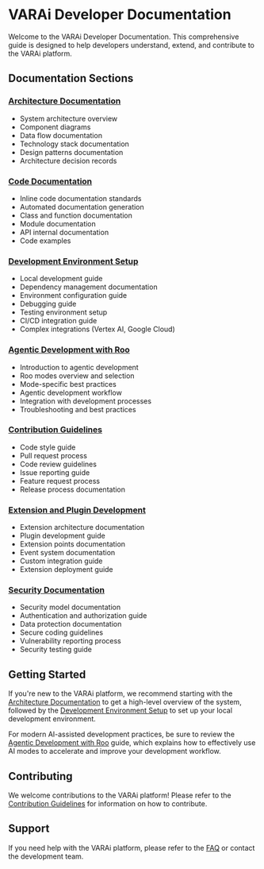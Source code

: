 # VARAi Developer Documentation

Welcome to the VARAi Developer Documentation. This comprehensive guide is designed to help developers understand, extend, and contribute to the VARAi platform.

## Documentation Sections

### [Architecture Documentation](./architecture/index.md)
- System architecture overview
- Component diagrams
- Data flow documentation
- Technology stack documentation
- Design patterns documentation
- Architecture decision records

### [Code Documentation](./code/index.md)
- Inline code documentation standards
- Automated documentation generation
- Class and function documentation
- Module documentation
- API internal documentation
- Code examples

### [Development Environment Setup](./environment/index.md)
- Local development guide
- Dependency management documentation
- Environment configuration guide
- Debugging guide
- Testing environment setup
- CI/CD integration guide
- Complex integrations (Vertex AI, Google Cloud)

### [Agentic Development with Roo](./agentic-development.md)
- Introduction to agentic development
- Roo modes overview and selection
- Mode-specific best practices
- Agentic development workflow
- Integration with development processes
- Troubleshooting and best practices

### [Contribution Guidelines](./contribution/index.md)
- Code style guide
- Pull request process
- Code review guidelines
- Issue reporting guide
- Feature request process
- Release process documentation

### [Extension and Plugin Development](./extension/index.md)
- Extension architecture documentation
- Plugin development guide
- Extension points documentation
- Event system documentation
- Custom integration guide
- Extension deployment guide

### [Security Documentation](./security/index.md)
- Security model documentation
- Authentication and authorization guide
- Data protection documentation
- Secure coding guidelines
- Vulnerability reporting process
- Security testing guide

## Getting Started

If you're new to the VARAi platform, we recommend starting with the [Architecture Documentation](./architecture/index.md) to get a high-level overview of the system, followed by the [Development Environment Setup](./environment/index.md) to set up your local development environment.

For modern AI-assisted development practices, be sure to review the [Agentic Development with Roo](./agentic-development.md) guide, which explains how to effectively use AI modes to accelerate and improve your development workflow.

## Contributing

We welcome contributions to the VARAi platform! Please refer to the [Contribution Guidelines](./contribution/index.md) for information on how to contribute.

## Support

If you need help with the VARAi platform, please refer to the [FAQ](../FAQ.md) or contact the development team.